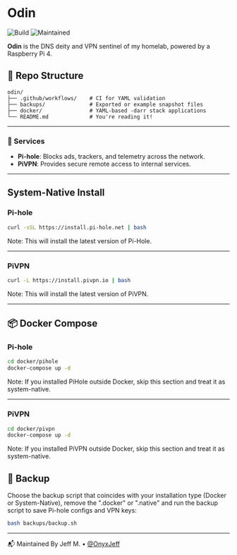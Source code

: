 # Odin

![Build](https://github.com/OnyxJeff/Odin/actions/workflows/build.yml/badge.svg)
![Maintained](https://img.shields.io/badge/maintained-yes-blue)

**Odin** is the DNS deity and VPN sentinel of my homelab, powered by a Raspberry Pi 4.

## 📁 Repo Structure

```text
odin/
├── .github/workflows/    # CI for YAML validation
├── backups/              # Exported or example snapshot files
├── docker/               # YAML-based -darr stack applications
└── README.md             # You're reading it!
```

---

### 🧰 Services
- **Pi-hole**: Blocks ads, trackers, and telemetry across the network.
- **PiVPN**: Provides secure remote access to internal services.

---

## System-Native Install

### Pi-hole

```bash
curl -sSL https://install.pi-hole.net | bash
```
Note: This will install the latest version of Pi-Hole.

---

### PiVPN

```bash
curl -L https://install.pivpn.io | bash
```
Note: This will install the latest version of PiVPN.

---

## 📦 Docker Compose

### Pi-hole

```bash
cd docker/pihole
docker-compose up -d
```

Note: If you installed PiHole outside Docker, skip this section and treat it as system-native.

---

### PiVPN

```bash
cd docker/pivpn
docker-compose up -d
```

Note: If you installed PiVPN outside Docker, skip this section and treat it as system-native.

## 💾 Backup
Choose the backup script that coincides with your installation type (Docker or System-Native), remove the ".docker" or ".native" and run the backup script to save Pi-hole configs and VPN keys:

```bash
bash backups/backup.sh
```

---

📬 Maintained By
Jeff M. • [@OnyxJeff](https://www.github.com/onyxjeff)